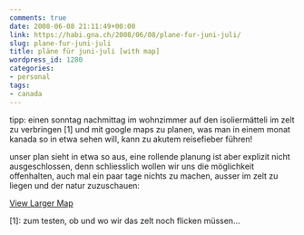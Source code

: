 ```yaml
---
comments: true
date: 2008-06-08 21:11:49+00:00
link: https://habi.gna.ch/2008/06/08/plane-fur-juni-juli/
slug: plane-fur-juni-juli
title: pläne für juni-juli [with map]
wordpress_id: 1280
categories:
- personal
tags:
- canada
---
```


tipp: einen sonntag nachmittag im wohnzimmer auf den isoliermätteli im zelt zu verbringen [1] und mit google maps zu planen, was man in einem monat kanada so in etwa sehen will, kann zu akutem reisefieber führen!




unser plan sieht in etwa so aus, eine rollende planung ist aber explizit nicht ausgeschlossen, denn schliesslich wollen wir uns die möglichkeit offenhalten, auch mal ein paar tage nichts zu machen, ausser im zelt zu liegen und der natur zuzuschauen:





    
[View Larger Map](http://maps.google.com/maps?f=d&hl=en&geocode=&saddr=Toronto,+ON,+Canada&daddr=Wasaga+Beach,+ON,+Canada+to:Algonquin+Park,+ON,+Canada+to:Ottawa,+ON,+Canada+to:montreal,+QC,+Canada+to:quebec,+QC,+Canada+to:Hall+Quarry+Rd,+Mt+Desert,+ME+04660+(Acadia+National+Park)+to:Adirondack,+NY+to:Niagara,+Ontario,+Canada+to:Toronto,+ON,+Canada&mra=pi&mrcr=8&sll=43.133061,-76.860352&sspn=5.050804,11.37085&ie=UTF8&t=h&ll=45.274886,-73.828125&spn=10.82383,18.676758&z=5&source=embed)





[1]: zum testen, ob und wo wir das zelt noch flicken müssen...



